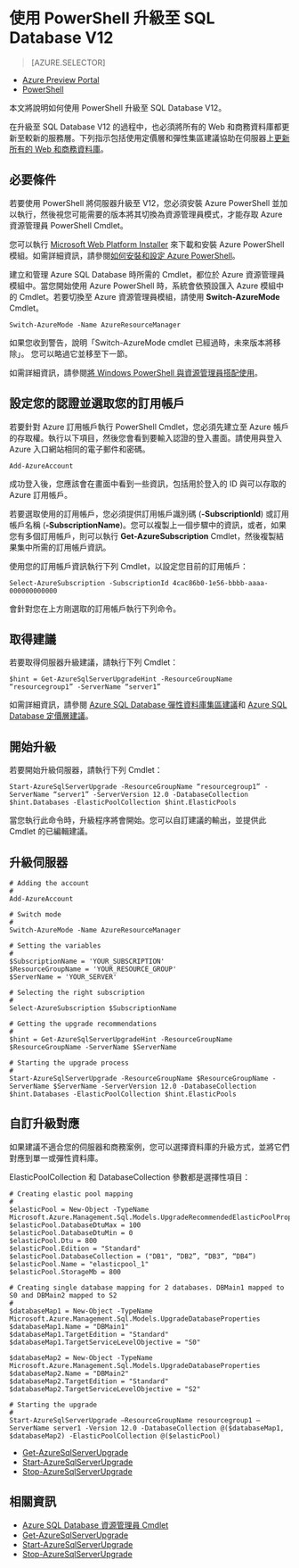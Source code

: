 <properties 
	pageTitle="使用 PowerShell 將 Azure SQL Server 升級至 V12" 
	description="使用 PowerShell 將 Azure SQL Server 升級至 V12。" 
	services="sql-database" 
	documentationCenter="" 
	authors="stevestein" 
	manager="jeffreyg" 
	editor=""/>

<tags 
	ms.service="sql-database" 
	ms.workload="data-management" 
	ms.tgt_pltfrm="na" 
	ms.devlang="na" 
	ms.topic="article" 
	ms.date="09/30/2015" 
	ms.author="sstein"/>

# 使用 PowerShell 升級至 SQL Database V12


> [AZURE.SELECTOR]
- [Azure Preview Portal](sql-database-v12-upgrade.md)
- [PowerShell](sql-database-upgrade-server.md)


本文將說明如何使用 PowerShell 升級至 SQL Database V12。

在升級至 SQL Database V12 的過程中，也必須將所有的 Web 和商務資料庫都更新至較新的服務層。下列指示包括使用定價層和彈性集區建議協助在伺服器上[更新所有的 Web 和商務資料庫](sql-database-upgrade-new-service-tiers.md)。


## 必要條件 

若要使用 PowerShell 將伺服器升級至 V12，您必須安裝 Azure PowerShell 並加以執行，然後視您可能需要的版本將其切換為資源管理員模式，才能存取 Azure 資源管理員 PowerShell Cmdlet。

您可以執行 [Microsoft Web Platform Installer](http://go.microsoft.com/fwlink/p/?linkid=320376&clcid=0x409) 來下載和安裝 Azure PowerShell 模組。如需詳細資訊，請參閱[如何安裝和設定 Azure PowerShell](../powershell-install-configure.md)。

建立和管理 Azure SQL Database 時所需的 Cmdlet，都位於 Azure 資源管理員模組中。當您開始使用 Azure PowerShell 時，系統會依預設匯入 Azure 模組中的 Cmdlet。若要切換至 Azure 資源管理員模組，請使用 **Switch-AzureMode** Cmdlet。

	Switch-AzureMode -Name AzureResourceManager

如果您收到警告，說明「Switch-AzureMode cmdlet 已經過時，未來版本將移除」。 您可以略過它並移至下一節。

如需詳細資訊，請參閱[將 Windows PowerShell 與資源管理員搭配使用](../powershell-azure-resource-manager.md)。



## 設定您的認證並選取您的訂用帳戶

若要針對 Azure 訂用帳戶執行 PowerShell Cmdlet，您必須先建立至 Azure 帳戶的存取權。執行以下項目，然後您會看到要輸入認證的登入畫面。請使用與登入 Azure 入口網站相同的電子郵件和密碼。

	Add-AzureAccount

成功登入後，您應該會在畫面中看到一些資訊，包括用於登入的 ID 與可以存取的 Azure 訂用帳戶。

若要選取使用的訂用帳戶，您必須提供訂用帳戶識別碼 (**-SubscriptionId**) 或訂用帳戶名稱 (**-SubscriptionName**)。您可以複製上一個步驟中的資訊，或者，如果您有多個訂用帳戶，則可以執行 **Get-AzureSubscription** Cmdlet，然後複製結果集中所需的訂用帳戶資訊。

使用您的訂用帳戶資訊執行下列 Cmdlet，以設定您目前的訂用帳戶：

	Select-AzureSubscription -SubscriptionId 4cac86b0-1e56-bbbb-aaaa-000000000000

會針對您在上方剛選取的訂用帳戶執行下列命令。

## 取得建議

若要取得伺服器升級建議，請執行下列 Cmdlet：

    $hint = Get-AzureSqlServerUpgradeHint -ResourceGroupName “resourcegroup1” -ServerName “server1” 

如需詳細資訊，請參閱 [Azure SQL Database 彈性資料庫集區建議](sql-database-elastic-pool-portal.md#elastic-database-pool-pricing-tier-recommendations)和 [Azure SQL Database 定價層建議](sql-database-service-tier-advisor.md)。



## 開始升級

若要開始升級伺服器，請執行下列 Cmdlet：

    Start-AzureSqlServerUpgrade -ResourceGroupName “resourcegroup1” -ServerName “server1” -ServerVersion 12.0 -DatabaseCollection $hint.Databases -ElasticPoolCollection $hint.ElasticPools  


當您執行此命令時，升級程序將會開始。您可以自訂建議的輸出，並提供此 Cmdlet 的已編輯建議。


## 升級伺服器


    # Adding the account
    #
    Add-AzureAccount
    
    # Switch mode
    #
    Switch-AzureMode -Name AzureResourceManager

    # Setting the variables
    #
    $SubscriptionName = 'YOUR_SUBSCRIPTION' 
    $ResourceGroupName = 'YOUR_RESOURCE_GROUP' 
    $ServerName = 'YOUR_SERVER' 
    
    # Selecting the right subscription 
    # 
    Select-AzureSubscription $SubscriptionName 
    
    # Getting the upgrade recommendations 
    #
    $hint = Get-AzureSqlServerUpgradeHint -ResourceGroupName $ResourceGroupName -ServerName $ServerName 
    
    # Starting the upgrade process 
    #
    Start-AzureSqlServerUpgrade -ResourceGroupName $ResourceGroupName -ServerName $ServerName -ServerVersion 12.0 -DatabaseCollection $hint.Databases -ElasticPoolCollection $hint.ElasticPools  


## 自訂升級對應

如果建議不適合您的伺服器和商務案例，您可以選擇資料庫的升級方式，並將它們對應到單一或彈性資料庫。

ElasticPoolCollection 和 DatabaseCollection 參數都是選擇性項目：
    
    # Creating elastic pool mapping
    #
    $elasticPool = New-Object -TypeName Microsoft.Azure.Management.Sql.Models.UpgradeRecommendedElasticPoolProperties 
    $elasticPool.DatabaseDtuMax = 100 
    $elasticPool.DatabaseDtuMin = 0 
    $elasticPool.Dtu = 800 
    $elasticPool.Edition = "Standard" 
    $elasticPool.DatabaseCollection = ("DB1", “DB2”, “DB3”, “DB4”) 
    $elasticPool.Name = "elasticpool_1" 
    $elasticPool.StorageMb = 800 
     
    # Creating single database mapping for 2 databases. DBMain1 mapped to S0 and DBMain2 mapped to S2
    #
    $databaseMap1 = New-Object -TypeName Microsoft.Azure.Management.Sql.Models.UpgradeDatabaseProperties 
    $databaseMap1.Name = "DBMain1" 
    $databaseMap1.TargetEdition = "Standard" 
    $databaseMap1.TargetServiceLevelObjective = "S0"
    
    $databaseMap2 = New-Object -TypeName Microsoft.Azure.Management.Sql.Models.UpgradeDatabaseProperties 
    $databaseMap2.Name = "DBMain2" 
    $databaseMap2.TargetEdition = "Standard" 
    $databaseMap2.TargetServiceLevelObjective = "S2"
     
    # Starting the upgrade
    #
    Start-AzureSqlServerUpgrade –ResourceGroupName resourcegroup1 –ServerName server1 -Version 12.0 -DatabaseCollection @($databaseMap1, $databaseMap2) -ElasticPoolCollection @($elasticPool) 
    




- [Get-AzureSqlServerUpgrade](http://msdn.microsoft.com/library/mt143621.aspx)
- [Start-AzureSqlServerUpgrade](http://msdn.microsoft.com/library/mt143623.aspx)
- [Stop-AzureSqlServerUpgrade](http://msdn.microsoft.com/library/mt143622.aspx)



## 相關資訊

- [Azure SQL Database 資源管理員 Cmdlet](https://msdn.microsoft.com/library/mt163521.aspx)
- [Get-AzureSqlServerUpgrade](http://msdn.microsoft.com/library/mt143621.aspx)
- [Start-AzureSqlServerUpgrade](http://msdn.microsoft.com/library/mt143623.aspx)
- [Stop-AzureSqlServerUpgrade](http://msdn.microsoft.com/library/mt143622.aspx)

<!---HONumber=Oct15_HO2-->